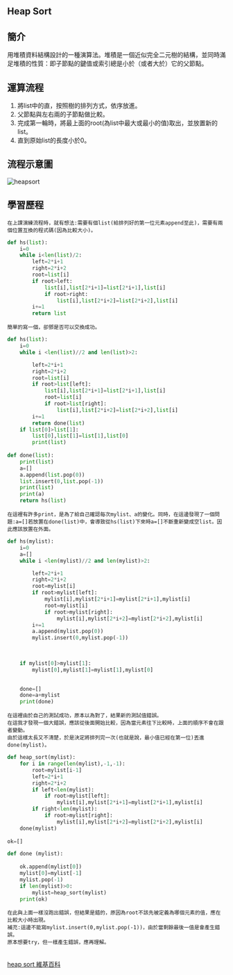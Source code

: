 ## Heap Sort 

## 簡介
用堆積資料結構設計的一種演算法。堆積是一個近似完全二元樹的結構，並同時滿足堆積的性質：即子節點的鍵值或索引總是小於（或者大於）它的父節點。

## 運算流程
1. 將list中的直，按照樹的排列方式，依序放進。
2. 父節點與左右兩的子節點做比較。
3. 完成第一輪時，將最上面的root(為list中最大或最小的值)取出，並放置新的list。
4. 直到原始list的長度小於0。

## 流程示意圖
![heapsort](https://github.com/tzuying0312/Learning-Code/blob/master/photo/heapsort.png)

## 學習歷程
    在上課演練流程時，就有想法:需要有個list(給排列好的第一位元素append至此)，需要有兩個位置互換的程式碼(因為比較大小)。
```python
def hs(list):
    i=0
    while i<len(list)/2:
        left=2*i+1
        right=2*i+2
        root=list[i]
        if root>left:
            list[i],list[2*i+1]=list[2*i+1],list[i]
            if root>right:
                list[i],list[2*i+2]=list[2*i+2],list[i]
        i+=1
        return list
```
    簡單的寫一個，卻鄧是否可以交換成功。
    
```python
def hs(list):
    i=0
    while i <len(list)//2 and len(list)>2:

        left=2*i+1
        right=2*i+2
        root=list[i]
        if root>list[left]:
            list[i],list[2*i+1]=list[2*i+1],list[i]
            root=list[i]
            if root>list[right]:
                list[i],list[2*i+2]=list[2*i+2],list[i]
        i+=1
        return done(list)
    if list[0]>list[1]:
        list[0],list[1]=list[1],list[0]
        print(list)
    
def done(list):
    print(list)
    a=[]
    a.append(list.pop(0))
    list.insert(0,list.pop(-1))
    print(list)
    print(a)
    return hs(list)
```
    在這裡有許多print，是為了給自己確認每次mylist、a的變化。同時，在這邊發現了一個問題:a=[]若放置在done(list)中，會導致從hs(list)下來時a=[]不斷重新變成空list。因此應該放置在外面。
    
```python
def hs(mylist):
    i=0
    a=[]
    while i <len(mylist)//2 and len(mylist)>2:

        left=2*i+1
        right=2*i+2
        root=mylist[i]
        if root>mylist[left]:
            mylist[i],mylist[2*i+1]=mylist[2*i+1],mylist[i]
            root=mylist[i]
            if root>mylist[right]:
                mylist[i],mylist[2*i+2]=mylist[2*i+2],mylist[i]
        i+=1
        a.append(mylist.pop(0))
        mylist.insert(0,mylist.pop(-1))

        
        
    if mylist[0]>mylist[1]:
        mylist[0],mylist[1]=mylist[1],mylist[0]

        
    done=[]
    done=a+mylist
    print(done)
```
    在這裡由於自己的測試成功，原本以為對了，結果新的測試值錯誤。
    在這我才發現一個大錯誤，應該從後面開始比較，因為當元素往下比較時，上面的順序不會在跟者變動。
    由於這樣太長又不清楚，於是決定將排列完一次(也就是說，最小值已經在第一位)丟進done(mylist)。
 
```python
def heap_sort(mylist):
    for i in range(len(mylist),-1,-1):
        root=mylist[i-1]
        left=2*i+1
        right=2*i+2
        if left<len(mylist):
            if root>mylist[left]: 
                mylist[i],mylist[2*i+1]=mylist[2*i+1],mylist[i]
        if right<len(mylist):
            if root>mylist[right]:
                mylist[i],mylist[2*i+2]=mylist[2*i+2],mylist[i]
    done(mylist)
    
ok=[]

def done (mylist):
    
    ok.append(mylist[0])
    mylist[0]=mylist[-1]
    mylist.pop(-1)
    if len(mylist)>0:
        mylist=heap_sort(mylist)
    print(ok) 
```
    在此與上面一樣沒跑出錯誤，但結果是錯的，原因為root不該先被定義為哪個元素的值，應在比較大小時出現。
    補充:這邊不能寫mylist.insert(0,mylist.pop(-1))，由於當剩餘最後一值是會產生錯誤。
    原本想要try，但一樣產生錯誤，應再理解。
    

###### 
[heap sort 維基百科](https://zh.wikipedia.org/wiki/%E5%A0%86%E6%8E%92%E5%BA%8F)

